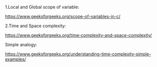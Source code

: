 1.Local and Global scope of variable:

https://www.geeksforgeeks.org/scope-of-variables-in-c/

2.Time and Space complexity:

https://www.geeksforgeeks.org/time-complexity-and-space-complexity/

Simple analogy:

https://www.geeksforgeeks.org/understanding-time-complexity-simple-examples/
